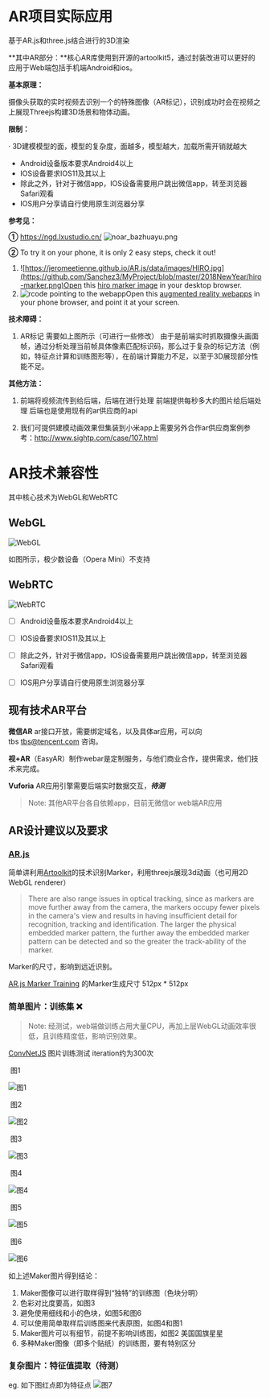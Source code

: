 # AR项目实际应用

基于AR.js和three.js结合进行的3D渲染

**其中AR部分：**核心AR库使用到开源的artoolkit5，通过封装改进可以更好的应用于Web端包括手机端Android和ios。

**基本原理：**

摄像头获取的实时视频去识别一个的特殊图像（AR标记），识别成功时会在视频之上展现Threejs构建3D场景和物体动画。

**限制：**

·    3D建模模型的面，模型的复杂度，面越多，模型越大，加载所需开销就越大

- Android设备版本要求Android4以上
-  IOS设备要求IOS11及其以上
-  除此之外，针对于微信app，IOS设备需要用户跳出微信app，转至浏览器Safari观看
- IOS用户分享请自行使用原生浏览器分享

**参考见：**

**①** https://ngd.lxustudio.cn/  ![noar_bazhuayu.png](https://github.com/Sanchez3/MyProject/blob/master/2018NewYear/ngd-marker.png) 

**②** To try it on your phone, it is only 2 easy steps, check it out!

1. ![https://jeromeetienne.github.io/AR.js/data/images/HIRO.jpg](https://github.com/Sanchez3/MyProject/blob/master/2018NewYear/hiro-marker.png)Open this [hiro marker image](https://jeromeetienne.github.io/AR.js/data/images/HIRO.jpg) in your     desktop browser.
2. ![rcode pointing to the webapp](https://github.com/Sanchez3/MyProject/blob/master/2018NewYear/qrcode.png)Open this [augmented reality webapps](https://jeromeetienne.github.io/AR.js/three.js/examples/mobile-performance.html) in your     phone browser, and point it at your screen. 

 

**技术障碍：**

1. AR标记 需要如上图所示（可进行一些修改）
    由于是前端实时抓取摄像头画面帧，通过分析处理当前帧具体像素匹配标识码，那么过于复杂的标记方法（例如，特征点计算和训练图形等），在前端计算能力不足，以至于3D展现部分性能不足。

 

**其他方法：**

1. 前端将视频流传到给后端，后端在进行处理
    前端提供每秒多大的图片给后端处理
    后端也是使用现有的ar供应商的api

2. 我们可提供建模动画效果但集装到小米app上需要另外合作ar供应商案例参考：http://www.sightp.com/case/107.html



# AR技术兼容性

其中核心技术为WebGL和WebRTC


## WebGL

![WebGL](https://github.com/Sanchez3/MyProject/blob/master/2018NewYear/webgl.png)

如图所示，极少数设备（Opera Mini）不支持

## WebRTC 

![WebRTC](https://github.com/Sanchez3/MyProject/blob/master/2018NewYear/webrtc.png)

- [ ] Android设备版本要求Android4以上
- [ ] IOS设备要求IOS11及其以上
- [ ] 除此之外，针对于微信app，IOS设备需要用户跳出微信app，转至浏览器Safari观看
- [ ] IOS用户分享请自行使用原生浏览器分享




## 现有技术AR平台
**微信AR** ar接口开放，需要绑定域名，以及具体ar应用，可以向tbs tbs@tencent.com 咨询。

**视+AR**（EasyAR）制作webar是定制服务，与他们商业合作，提供需求，他们技术来完成。

**Vuforia** AR应用引擎需要后端实时数据交互，***待测***

> Note: 其他AR平台各自依赖app，目前无微信or web端AR应用




## AR设计建议以及要求
### [AR.js](https://github.com/jeromeetienne/AR.js) 

简单讲利用[Artoolkit](https://www.artoolkit.org/)的技术识别Marker，利用threejs展现3d动画（也可用2D WebGL renderer）

> There are also range issues in optical tracking, since as markers are move further away from the camera, the markers occupy fewer pixels in the camera's view and results in having insufficient detail for recognition, tracking and identification. The larger the physical embedded marker pattern, the further away the embedded marker pattern can be detected and so the greater the track-ability of the marker.

Marker的尺寸，影响到远近识别。

[AR.js Marker Training](https://jeromeetienne.github.io/AR.js/three.js/examples/marker-training/examples/generator.html) 的Marker生成尺寸 512px * 512px 





### 简单图片：训练集 :x:

> Note: 经测试，web端做训练占用大量CPU，再加上层WebGL动画效率很低，且训练精度低，影响识别效果。

 [ConvNetJS](http://cs.stanford.edu/people/karpathy/convnetjs/demo/image_regression.html) 图片训练测试 iteration约为300次

 图1

![图1](https://github.com/Sanchez3/MyProject/blob/master/2018NewYear/p1.png)

 图2

![图2](https://github.com/Sanchez3/MyProject/blob/master/2018NewYear/p2.png)

 图3

![图3](https://github.com/Sanchez3/MyProject/blob/master/2018NewYear/p3.png)

 图4

![图4](https://github.com/Sanchez3/MyProject/blob/master/2018NewYear/p4.png)

 图5

![图5](https://github.com/Sanchez3/MyProject/blob/master/2018NewYear/p5.png)

 图6

![图6](https://github.com/Sanchez3/MyProject/blob/master/2018NewYear/p6.png)


如上述Maker图片得到结论：
1.	Maker图像可以进行取样得到“独特”的训练图（色块分明）
2.	色彩对比度要高，如图3
3.	避免使用细线和小的色块，如图5和图6
4.	可以使用简单取样后训练图来代表原图，如图4和图1
5.	Maker图片可以有细节，前提不影响训练图，如图2 美国国旗星星
6.	多种Maker图像（即多个贴纸）的训练图，要有特别区分


### 复杂图片：特征值提取（待测）
eg. 如下图红点即为特征点
![图7](https://github.com/Sanchez3/MyProject/blob/master/2018NewYear/p7.png)